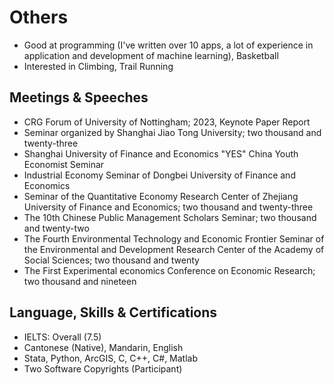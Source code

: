 
# Others 
- Good at programming (I've written over 10 apps, a lot of experience in application and development of machine learning), Basketball
- Interested in Climbing, Trail Running

## Meetings & Speeches
- CRG Forum of University of Nottingham; 2023, Keynote Paper Report
- Seminar organized by Shanghai Jiao Tong University; two thousand and twenty-three
- Shanghai University of Finance and Economics "YES" China Youth Economist Seminar
- Industrial Economy Seminar of Dongbei University of Finance and Economics
- Seminar of the Quantitative Economy Research Center of Zhejiang University of Finance and Economics; two thousand and twenty-three
- The 10th Chinese Public Management Scholars Seminar; two thousand and twenty-two
- The Fourth Environmental Technology and Economic Frontier Seminar of the Environmental and Development Research Center of the Academy of Social Sciences; two thousand and twenty
- The First Experimental economics Conference on Economic Research; two thousand and nineteen

## Language, Skills & Certifications   

- IELTS: Overall (7.5) 
- Cantonese (Native), Mandarin, English 
- Stata, Python, ArcGIS, C, C++, C#, Matlab 
- Two Software Copyrights (Participant) 
